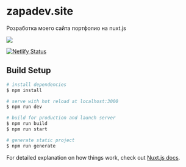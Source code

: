 # zapadev.site
Розработка моего сайта портфолио на nuxt.js

![](/static/zapadesign_home_preview.jpg)

[![Netlify Status](https://api.netlify.com/api/v1/badges/09521260-b80e-487d-a503-38dc670d046b/deploy-status)](https://app.netlify.com/sites/zapadesign/deploys)

## Build Setup

```bash
# install dependencies
$ npm install

# serve with hot reload at localhost:3000
$ npm run dev

# build for production and launch server
$ npm run build
$ npm run start

# generate static project
$ npm run generate
```

For detailed explanation on how things work, check out [Nuxt.js docs](https://nuxtjs.org).
